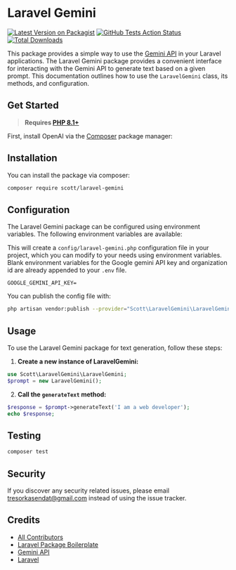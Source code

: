 # Laravel Gemini

[![Latest Version on Packagist](https://img.shields.io/packagist/v/scott/laravel-gemini.svg?style=flat-square)](https://packagist.org/packages/scott/laravel-gemini)
[![GitHub Tests Action Status](https://img.shields.io/github/workflow/status/scott/laravel-gemini/run-tests?label=tests)]()
[![Total Downloads](https://img.shields.io/packagist/dt/scott/laravel-gemini.svg?style=flat-square)](https://packagist.org/packages/scott/laravel-gemini)

This package provides a simple way to use the [Gemini API](https://docs.gemini.com/rest-api/) in your Laravel
applications.
The Laravel Gemini package provides a convenient interface for interacting with the Gemini API to generate text based on
a given prompt.
This documentation outlines how to use the `LaravelGemini` class, its methods, and configuration.

## Get Started

> **Requires [PHP 8.1+](https://php.net/releases/)**

First, install OpenAI via the [Composer](https://getcomposer.org/) package manager:

## Installation

You can install the package via composer:

```bash
composer require scott/laravel-gemini
```

## Configuration

The Laravel Gemini package can be configured using environment variables. The following environment variables are
available:

This will create a `config/laravel-gemini.php` configuration file in your project, which you can modify to your needs
using environment variables.
Blank environment variables for the Google gemini API key and organization id are already appended to your `.env` file.

```env
GOOGLE_GEMINI_API_KEY=
```

You can publish the config file with:

```bash
php artisan vendor:publish --provider="Scott\LaravelGemini\LaravelGeminiServiceProvider" --tag="laravel-gemini-config"
```

## Usage

To use the Laravel Gemini package for text generation, follow these steps:

1. **Create a new instance of LaravelGemini:**

```php
use Scott\LaravelGemini\LaravelGemini;
$prompt = new LaravelGemini();
```

2. **Call the `generateText` method:**

```php
$response = $prompt->generateText('I am a web developer');
echo $response;
```

## Testing

``` bash
composer test
```

## Security

If you discover any security related issues, please email [tresorkasendat@gmail.com](mailto:tresorkasendat@gmail.com)
instead of using the issue tracker.

## Credits

- [All Contributors](../../contributors)
- [Laravel Package Boilerplate](https://laravelpackageboilerplate.com)
- [Gemini API](https://docs.gemini.com/rest-api/)
- [Laravel](https://laravel.com)
